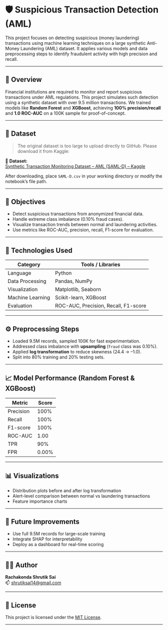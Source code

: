 # 🛡️ Suspicious Transaction Detection (AML)

This project focuses on detecting suspicious (money laundering) transactions using machine learning techniques on a large synthetic Anti-Money Laundering (AML) dataset. It applies various models and data preprocessing steps to identify fraudulent activity with high precision and recall.

---

## 📌 Overview

Financial institutions are required to monitor and report suspicious transactions under AML regulations. This project simulates such detection using a synthetic dataset with over 9.5 million transactions. We trained models like **Random Forest** and **XGBoost**, achieving **100% precision/recall** and **1.0 ROC-AUC** on a 100K sample for proof-of-concept.

---

## 📂 Dataset

> The original dataset is too large to upload directly to GitHub. Please download it from Kaggle:

🔗 **Dataset:**  
[Synthetic Transaction Monitoring Dataset – AML (SAML-D) – Kaggle](https://www.kaggle.com/datasets/berkanoztas/synthetic-transaction-monitoring-dataset-aml)

After downloading, place `SAML-D.csv` in your working directory or modify the notebook’s file path.

---

## 🧠 Objectives

- Detect suspicious transactions from anonymized financial data.
- Handle extreme class imbalance (0.10% fraud cases).
- Visualize transaction trends between normal and laundering activities.
- Use metrics like ROC-AUC, precision, recall, F1-score for evaluation.

---

## 🔧 Technologies Used

| Category          | Tools / Libraries                         |
|-------------------|--------------------------------------------|
| Language          | Python                                     |
| Data Processing   | Pandas, NumPy                              |
| Visualization     | Matplotlib, Seaborn                        |
| Machine Learning  | Scikit-learn, XGBoost                      |
| Evaluation        | ROC-AUC, Precision, Recall, F1-score       |

---

## ⚙️ Preprocessing Steps

- Loaded 9.5M records, sampled 100K for fast experimentation.
- Addressed class imbalance with **upsampling** (`fraud` class was 0.10%).
- Applied **log transformation** to reduce skewness (24.4 → –1.0).
- Split into 80% training and 20% testing sets.

---

## 📈 Model Performance (Random Forest & XGBoost)

| Metric          | Score       |
|----------------|-------------|
| Precision       | 100%        |
| Recall          | 100%        |
| F1-score        | 100%        |
| ROC-AUC         | 1.00        |
| TPR             | 90%         |
| FPR             | 0.00%       |

---

## 📊 Visualizations

- Distribution plots before and after log transformation
- Alert-level comparison between normal vs laundering transactions
- Feature importance charts

---

## 🔁 Future Improvements

- Use full 9.5M records for large-scale training
- Integrate SHAP for interpretability
- Deploy as a dashboard for real-time scoring

---

## 🧑‍💻 Author

**Rachakonda Shrutik Sai**  
📫 shrutiksai14@gmail.com  

---

## 📜 License

This project is licensed under the [MIT License](LICENSE).

---
